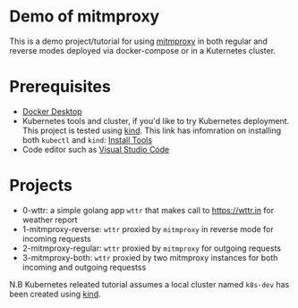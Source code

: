 # Demo of mitmproxy
This is a demo project/tutorial for using [mitmproxy](https://mitmproxy.org) in both regular and reverse modes deployed via docker-compose or in a Kuternetes cluster.

# Prerequisites
* [Docker Desktop](https://docs.docker.com/engine/install/)
* Kubernetes tools and cluster, if you'd like to try Kubernetes deployment. This project is tested using [kind](https://kind.sigs.k8s.io). This link has infomration on installing both `kubectl` and `kind`: [Install Tools](https://kubernetes.io/docs/tasks/tools/)
* Code editor such as [Visual Studio Code](https://code.visualstudio.com/download)

# Projects
* 0-wttr: a simple golang app `wttr` that makes call to https://wttr.in for weather report
* 1-mitmproxy-reverse: `wttr` proxied by `mitmproxy` in reverse mode for incoming requests
* 2-mitmproxy-regular: `wttr` proxied by `mitmproxy` for outgoing requests
* 3-mitmproxy-both: `wttr` proxied by two mitmproxy instances for both incoming and outgoing requestss

N.B Kubernetes releated tutorial assumes a local cluster named `k8s-dev` has been created using [kind](https://kind.sigs.k8s.io).
